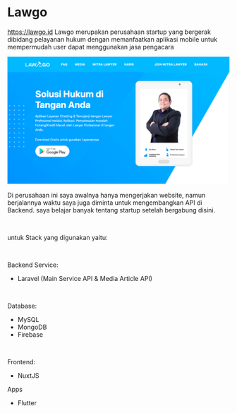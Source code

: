 # Lawgo
 

https://lawgo.id
Lawgo merupakan perusahaan startup yang bergerak dibidang pelayanan hukum dengan memanfaatkan aplikasi mobile untuk mempermudah user dapat menggunakan jasa pengacara

![img](/contents/assets/project-lawgo/1.png)

Di perusahaan ini saya awalnya hanya mengerjakan website, namun berjalannya waktu saya juga diminta untuk mengembangkan API di Backend.
saya belajar banyak tentang startup setelah bergabung disini.


<br/>

untuk Stack yang digunakan yaitu:

<br/>

Backend Service:
- Laravel (Main Service API & Media Article API)

<br/>

Database:
- MySQL
- MongoDB
- Firebase

<br/>

Frontend:
- NuxtJS

Apps
- Flutter 

